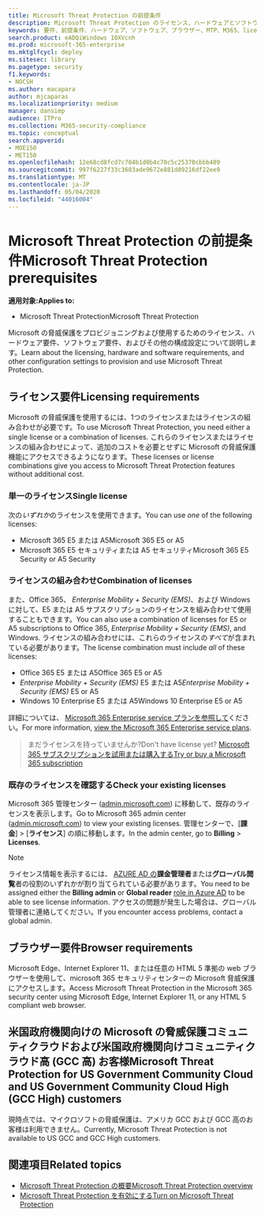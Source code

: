 ```yaml
---
title: Microsoft Threat Protection の前提条件
description: Microsoft Threat Protection のライセンス、ハードウェアとソフトウェアの要件、およびその他の構成設定について学習する
keywords: 要件、前提条件、ハードウェア、ソフトウェア、ブラウザー、MTP、M365、license、E5、A5、EMS、購入
search.product: eADQiWindows 10XVcnh
ms.prod: microsoft-365-enterprise
ms.mktglfcycl: deploy
ms.sitesec: library
ms.pagetype: security
f1.keywords:
- NOCSH
ms.author: macapara
author: mjcaparas
ms.localizationpriority: medium
manager: dansimp
audience: ITPro
ms.collection: M365-security-compliance
ms.topic: conceptual
search.appverid:
- MOE150
- MET150
ms.openlocfilehash: 12e68cd8fcd7c784b1d0b4c70c5c25370cbbb409
ms.sourcegitcommit: 997f6227f33c3683ade9672e881d09216df22ee9
ms.translationtype: MT
ms.contentlocale: ja-JP
ms.lasthandoff: 05/04/2020
ms.locfileid: "44016004"
---
```

# <a name="microsoft-threat-protection-prerequisites"></a><span data-ttu-id="cc913-104">Microsoft Threat Protection の前提条件</span><span class="sxs-lookup"><span data-stu-id="cc913-104">Microsoft Threat Protection prerequisites</span></span>

<span data-ttu-id="cc913-105">**適用対象:**</span><span class="sxs-lookup"><span data-stu-id="cc913-105">**Applies to:**</span></span>
- <span data-ttu-id="cc913-106">Microsoft Threat Protection</span><span class="sxs-lookup"><span data-stu-id="cc913-106">Microsoft Threat Protection</span></span>

<span data-ttu-id="cc913-107">Microsoft の脅威保護をプロビジョニングおよび使用するためのライセンス、ハードウェア要件、ソフトウェア要件、およびその他の構成設定について説明します。</span><span class="sxs-lookup"><span data-stu-id="cc913-107">Learn about the licensing, hardware and software requirements, and other configuration settings to provision and use Microsoft Threat Protection.</span></span>

## <a name="licensing-requirements"></a><span data-ttu-id="cc913-108">ライセンス要件</span><span class="sxs-lookup"><span data-stu-id="cc913-108">Licensing requirements</span></span>

<span data-ttu-id="cc913-109">Microsoft の脅威保護を使用するには、1つのライセンスまたはライセンスの組み合わせが必要です。</span><span class="sxs-lookup"><span data-stu-id="cc913-109">To use Microsoft Threat Protection, you need either a single license or a combination of licenses.</span></span> <span data-ttu-id="cc913-110">これらのライセンスまたはライセンスの組み合わせによって、追加のコストを必要とせずに Microsoft の脅威保護機能にアクセスできるようになります。</span><span class="sxs-lookup"><span data-stu-id="cc913-110">These licenses or license combinations give you access to Microsoft Threat Protection features without additional cost.</span></span>

### <a name="single-license"></a><span data-ttu-id="cc913-111">単一のライセンス</span><span class="sxs-lookup"><span data-stu-id="cc913-111">Single license</span></span>
<span data-ttu-id="cc913-112">次の*いずれか*のライセンスを使用できます。</span><span class="sxs-lookup"><span data-stu-id="cc913-112">You can use *one* of the following licenses:</span></span>

- <span data-ttu-id="cc913-113">Microsoft 365 E5 または A5</span><span class="sxs-lookup"><span data-stu-id="cc913-113">Microsoft 365 E5 or A5</span></span>
- <span data-ttu-id="cc913-114">Microsoft 365 E5 セキュリティまたは A5 セキュリティ</span><span class="sxs-lookup"><span data-stu-id="cc913-114">Microsoft 365 E5 Security or A5 Security</span></span>

### <a name="combination-of-licenses"></a><span data-ttu-id="cc913-115">ライセンスの組み合わせ</span><span class="sxs-lookup"><span data-stu-id="cc913-115">Combination of licenses</span></span>
<span data-ttu-id="cc913-116">また、Office 365、 *Enterprise Mobility + Security (EMS)*、および Windows に対して、E5 または A5 サブスクリプションのライセンスを組み合わせて使用することもできます。</span><span class="sxs-lookup"><span data-stu-id="cc913-116">You can also use a combination of licenses for E5 or A5 subscriptions to Office 365, *Enterprise Mobility + Security (EMS)*, and Windows.</span></span> <span data-ttu-id="cc913-117">ライセンスの組み合わせには、これらのライセンスの*すべて*が含まれている必要があります。</span><span class="sxs-lookup"><span data-stu-id="cc913-117">The license combination must include *all* of these licenses:</span></span>

- <span data-ttu-id="cc913-118">Office 365 E5 または A5</span><span class="sxs-lookup"><span data-stu-id="cc913-118">Office 365 E5 or A5</span></span>
- <span data-ttu-id="cc913-119">*Enterprise Mobility + Security (EMS)* E5 または A5</span><span class="sxs-lookup"><span data-stu-id="cc913-119">*Enterprise Mobility + Security (EMS)* E5 or A5</span></span>
- <span data-ttu-id="cc913-120">Windows 10 Enterprise E5 または A5</span><span class="sxs-lookup"><span data-stu-id="cc913-120">Windows 10 Enterprise E5 or A5</span></span>

<span data-ttu-id="cc913-121">詳細については、 [Microsoft 365 Enterprise service プランを参照して](https://www.microsoft.com/licensing/product-licensing/microsoft-365-enterprise)ください。</span><span class="sxs-lookup"><span data-stu-id="cc913-121">For more information, [view the Microsoft 365 Enterprise service plans](https://www.microsoft.com/licensing/product-licensing/microsoft-365-enterprise).</span></span>

> <span data-ttu-id="cc913-122">まだライセンスを持っていませんか?</span><span class="sxs-lookup"><span data-stu-id="cc913-122">Don't have license yet?</span></span> [<span data-ttu-id="cc913-123">Microsoft 365 サブスクリプションを試用または購入する</span><span class="sxs-lookup"><span data-stu-id="cc913-123">Try or buy a Microsoft 365 subscription</span></span>](https://docs.microsoft.com/microsoft-365/commerce/try-or-buy-microsoft-365?view=o365-worldwide)

### <a name="check-your-existing--licenses"></a><span data-ttu-id="cc913-124">既存のライセンスを確認する</span><span class="sxs-lookup"><span data-stu-id="cc913-124">Check your existing  licenses</span></span>
<span data-ttu-id="cc913-125">Microsoft 365 管理センター ([admin.microsoft.com](https://admin.microsoft.com/)) に移動して、既存のライセンスを表示します。</span><span class="sxs-lookup"><span data-stu-id="cc913-125">Go to Microsoft 365 admin center ([admin.microsoft.com](https://admin.microsoft.com/)) to view your existing licenses.</span></span> <span data-ttu-id="cc913-126">管理センターで、[**課金**]  >  [**ライセンス**] の順に移動します。</span><span class="sxs-lookup"><span data-stu-id="cc913-126">In the admin center, go to **Billing** > **Licenses**.</span></span>

>[!NOTE]
> <span data-ttu-id="cc913-127">ライセンス情報を表示するには、 [AZURE AD の](https://docs.microsoft.com/azure/active-directory/users-groups-roles/directory-assign-admin-roles#available-roles)**課金管理者**または**グローバル閲覧**者の役割のいずれかが割り当てられている必要があります。</span><span class="sxs-lookup"><span data-stu-id="cc913-127">You need to be assigned either the **Billing admin** or **Global reader** [role in Azure AD](https://docs.microsoft.com/azure/active-directory/users-groups-roles/directory-assign-admin-roles#available-roles) to be able to see license information.</span></span> <span data-ttu-id="cc913-128">アクセスの問題が発生した場合は、グローバル管理者に連絡してください。</span><span class="sxs-lookup"><span data-stu-id="cc913-128">If you encounter access problems, contact a global admin.</span></span>

## <a name="browser-requirements"></a><span data-ttu-id="cc913-129">ブラウザー要件</span><span class="sxs-lookup"><span data-stu-id="cc913-129">Browser requirements</span></span>
<span data-ttu-id="cc913-130">Microsoft Edge、Internet Explorer 11、または任意の HTML 5 準拠の web ブラウザーを使用して、microsoft 365 セキュリティセンターの Microsoft 脅威保護にアクセスします。</span><span class="sxs-lookup"><span data-stu-id="cc913-130">Access Microsoft Threat Protection in the Microsoft 365 security center using Microsoft Edge, Internet Explorer 11, or any HTML 5 compliant web browser.</span></span>

## <a name="microsoft-threat-protection-for-us-government-community-cloud-and-us-government-community-cloud-high-gcc-high-customers"></a><span data-ttu-id="cc913-131">米国政府機関向けの Microsoft の脅威保護コミュニティクラウドおよび米国政府機関向けコミュニティクラウド高 (GCC 高) お客様</span><span class="sxs-lookup"><span data-stu-id="cc913-131">Microsoft Threat Protection for US Government Community Cloud and US Government Community Cloud High (GCC High) customers</span></span>
<span data-ttu-id="cc913-132">現時点では、マイクロソフトの脅威保護は、アメリカ GCC および GCC 高のお客様は利用できません。</span><span class="sxs-lookup"><span data-stu-id="cc913-132">Currently, Microsoft Threat Protection is not available to US GCC and GCC High customers.</span></span> 

## <a name="related-topics"></a><span data-ttu-id="cc913-133">関連項目</span><span class="sxs-lookup"><span data-stu-id="cc913-133">Related topics</span></span>
- [<span data-ttu-id="cc913-134">Microsoft Threat Protection の概要</span><span class="sxs-lookup"><span data-stu-id="cc913-134">Microsoft Threat Protection overview</span></span>](microsoft-threat-protection.md)
- [<span data-ttu-id="cc913-135">Microsoft Threat Protection を有効にする</span><span class="sxs-lookup"><span data-stu-id="cc913-135">Turn on Microsoft Threat Protection</span></span>](mtp-enable.md)
